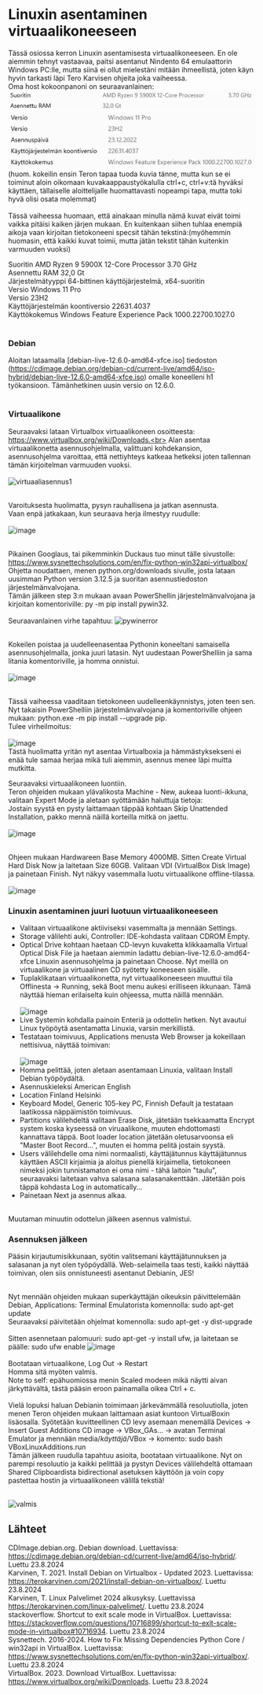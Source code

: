 # Linuxin asentaminen virtuaalikoneeseen

Tässä osiossa kerron Linuxin asentamisesta virtuaalikoneeseen. En ole aiemmin tehnyt vastaavaa, paitsi asentanut Nindento 64 emulaattorin Windows PC:lle, mutta siinä ei ollut mielestäni mitään ihmeellistä, joten käyn hyvin tarkasti läpi Tero Karvisen ohjeita joka vaiheessa.
<br>
Oma host kokoonpanoni on seuraavanlainen:<br>
![Prosessori](https://github.com/vaurasan/h1/blob/main/Prossu.jpg)<br>
![Windows](https://github.com/vaurasan/h1/blob/main/Windows.jpg)<br>
(huom. kokeilin ensin Teron tapaa tuoda kuvia tänne, mutta kun se ei toiminut aloin oikomaan kuvakaappaustyökalulla ctrl+c, ctrl+v:tä hyväksi käyttäen, tällaiselle aloittelijalle huomattavasti nopeampi tapa, mutta toki hyvä olisi osata molemmat)<br><br>
Tässä vaiheessa huomaan, että ainakaan minulla nämä kuvat eivät toimi vaikka pitäisi kaiken järjen mukaan. En kuitenkaan siihen tuhlaa enempiä aikoja vaan kirjoitan tietokoneeni specsit tähän tekstinä:(myöhemmin huomasin, että kaikki kuvat toimii, mutta jätän tekstit tähän kuitenkin varmuuden vuoksi)<br>

Suoritin	AMD Ryzen 9 5900X 12-Core Processor 3.70 GHz<br>
Asennettu RAM	32,0 Gt<br>
Järjestelmätyyppi	64-bittinen käyttöjärjestelmä, x64-suoritin<br>
Versio	Windows 11 Pro<br>
Versio	23H2<br>
Käyttöjärjestelmän koontiversio	22631.4037<br>
Käyttökokemus	Windows Feature Experience Pack 1000.22700.1027.0<br><br>


### Debian

Aloitan lataamalla [debian-live-12.6.0-amd64-xfce.iso] tiedoston (https://cdimage.debian.org/debian-cd/current-live/amd64/iso-hybrid/debian-live-12.6.0-amd64-xfce.iso) omalle koneelleni h1 työkansioon. Tämänhetkinen uusin versio on 12.6.0.<br><br>

### Virtuaalikone

Seuraavaksi lataan Virtualbox virtuaalikoneen osoitteesta: https://www.virtualbox.org/wiki/Downloads.<br>
Alan asentaa virtuaalikonetta asennusohjelmalla, valittuani kohdekansion, asennusohjelma varoittaa, että nettiyhteys katkeaa hetkeksi joten tallennan tämän kirjoitelman varmuuden vuoksi.<br><br>
![virtuaaliasennus1](https://github.com/user-attachments/assets/ac510f45-e562-40cb-ad25-af098883e1b4)<br><br>

Varoituksesta huolimatta, pysyn rauhallisena ja jatkan asennusta.<br>
Vaan enpä jatkakaan, kun seuraava herja ilmestyy ruudulle:<br><br>
![image](https://github.com/user-attachments/assets/b00a48ba-f5b7-4e82-8b70-61d9a7e45162)<br><br>

Pikainen Googlaus, tai pikemminkin Duckaus tuo minut tälle sivustolle: https://www.sysnettechsolutions.com/en/fix-python-win32api-virtualbox/<br>
Ohjetta noudattaen, menen python.org/downloads sivulle, josta lataan uusimman Python version 3.12.5 ja suoritan asennustiedoston järjestelmänvalvojana.<br>
Tämän jälkeen step 3:n mukaan avaan PowerShellin järjestelmänvalvojana ja kirjoitan komentoriville: py -m pip install pywin32.<br><br>
Seuraavanlainen virhe tapahtuu: ![pywinerror](https://github.com/user-attachments/assets/83189454-fb08-4546-97e6-4eed0cfa7cdc)<br><br>

Kokeilen poistaa ja uudelleenasentaa Pythonin koneeltani samaisella asennusohjelmalla, jonka juuri latasin. Nyt uudestaan PowerShelliin ja sama litania komentoriville, ja homma onnistui.<br><br>
![image](https://github.com/user-attachments/assets/a48ed366-5d0e-41ce-86ef-de30cb69b10b)<br><br>

Tässä vaiheessa vaaditaan tietokoneen uudelleenkäynnistys, joten teen sen.<br>
Nyt takaisin PowerShelliin järjestelmänvalvojana ja komentoriville ohjeen mukaan: python.exe -m pip install --upgrade pip.<br>
Tulee virheilmoitus:<br><br>
![image](https://github.com/user-attachments/assets/86624cb7-33ff-4b7d-a2e7-1bbf380dc686)<br>
Tästä huolimatta yritän nyt asentaa Virtualboxia ja hämmästyksekseni ei enää tule samaa herjaa mikä tuli aiemmin, asennus menee läpi muitta mutkitta.<br>

Seuraavaksi virtuaalikoneen luontiin.<br>
Teron ohjeiden mukaan ylävalikosta Machine - New, aukeaa luonti-ikkuna, valitaan Expert Mode ja aletaan syöttämään haluttuja tietoja:<br>
Jostain syystä en pysty laittamaan täppää kohtaan Skip Unattended Installation, pakko mennä näillä korteilla mitkä on jaettu.<br><br>
![image](https://github.com/user-attachments/assets/b45aa78e-ce67-4bf9-9b92-b52b9c407e46)<br><br>

Ohjeen mukaan Hardwareen Base Memory 4000MB. Sitten Create Virtual Hard Disk Now ja laitetaan Size 60GB. Valitaan VDI (VirtualBox Disk Image) ja painetaan Finish. Nyt näkyy vasemmalla luotu virtuaalikone offline-tilassa.<br><br>
![image](https://github.com/user-attachments/assets/83ad21c7-b954-4a9a-bfa7-3fe352ff58fd)
<br>

### Linuxin asentaminen juuri luotuun virtuaalikoneeseen

- Valitaan virtuaalikone aktiiviseksi vasemmalta ja mennään Settings.<br>
- Storage välilehti auki, Controller: IDE-kohdasta valitaan CDROM Empty.<br>
- Optical Drive kohtaan haetaan CD-levyn kuvaketta klikkaamalla Virtual Optical Disk File ja haetaan aiemmin ladattu debian-live-12.6.0-amd64-xfce Linuxin  asennusohjelma ja painetaan Choose. Nyt meillä on virtuaalikone ja virtuaalinen CD syötetty koneeseen sisälle.<br>
- Tuplaklikataan virtuaalikonetta, nyt virtuaalikoneeseen muuttui tila Offlinesta -> Running, sekä Boot menu aukesi erilliseen ikkunaan. Tämä näyttää hieman erilaiselta kuin ohjeessa, mutta näillä mennään.<br><br>
![image](https://github.com/user-attachments/assets/01ac0958-66eb-48ef-8f8c-04ca35c37ede)<br>
- Live Systemin kohdalla painoin Enteriä ja odottelin hetken. Nyt avautui Linux työpöytä asentamatta Linuxia, varsin merkillistä.<br>
- Testataan toimivuus, Applications menusta Web Browser ja kokeillaan nettisivua, näyttää toimivan:<br><br>
![image](https://github.com/user-attachments/assets/8c091907-bdf3-4837-a290-5d7b23535927)<br>
- Homma pelittää, joten aletaan asentamaan Linuxia, valitaan Install Debian työpöydältä.<br>
- Asennuskieleksi American English<br>
- Location Finland Helsinki<br>
- Keyboard Model, Generic 105-key PC, Finnish Default ja testataan laatikossa näppäimistön toimivuus.<br>
- Partitions välilehdeltä valitaan Erase Disk, jätetään tsekkaamatta Encrypt system koska kyseessä on viruaalikone, muuten ehdottomasti kannattava täppä. Boot loader location jätetään oletusarvoonsa eli "Master Boot Record...", muuten ei homma pelitä jostain syystä.<br>
- Users välilehdelle oma nimi normaalisti, käyttäjätunnus käyttäjätunnus käyttäen ASCII kirjaimia ja aloitus pienellä kirjaimella, tietokoneen nimeksi jokin tunnistamaton ei oma nimi - tähä laitoin "taulu", seuraavaksi laitetaan vahva salasana salasanakenttään. Jätetään pois täppä kohdasta Log in automatically...<br>
- Painetaan Next ja asennus alkaa.<br>
<br>
Muutaman minuutin odottelun jälkeen asennus valmistui.<br>

### Asennuksen jälkeen

Pääsin kirjautumisikkunaan, syötin valitsemani käyttäjätunnuksen ja salasanan ja nyt olen työpöydällä. Web-selaimella taas testi, kaikki näyttää toimivan, olen siis onnistuneesti asentanut Debianin, JES!<br><br>

Nyt mennään ohjeiden mukaan superkäyttäjän oikeuksin päivittelemään Debian, Applications: Terminal Emulatorista komennolla: sudo apt-get update<br>
Seuraavaksi päivitetään ohjelmat komennolla: sudo apt-get -y dist-upgrade<br><br>
Sitten asennetaan palomuuri: sudo apt-get -y install ufw, ja laitetaan se päälle: sudo ufw enable ![image](https://github.com/user-attachments/assets/96868646-0b4c-42ed-9c3d-95414bb7af2f)
<br><br>
Bootataan virtuaalikone, Log Out -> Restart<br>
Homma sitä myöten valmis.<br>
Note to self: epähuomiossa menin Scaled modeen mikä näytti aivan järkyttävältä, tästä pääsin eroon painamalla oikea Ctrl + c.
<br><br>
Vielä lopuksi haluan Debianin toimimaan järkevämmällä resoluutiolla, joten menen Teron ohjeiden mukaan laittamaan asiat kuntoon VirtualBoxin lisäosalla. Syötetään kuvitteellinen CD levy asemaan menemällä Devices -> Insert Guest Additions CD image -> VBox_GAs... -> avatan Terminal Emulator ja mennään media/*käyttäjä*/VBox -> komento: sudo bash VBoxLinuxAdditions.run<br>
Tämän jälkeen ruudulla tapahtuu asioita, bootataan virtuaalikone. Nyt on parempi resoluutio ja kaikki pelittää ja pystyn Devices välilehdeltä ottamaan Shared Clipboardista bidirectional asetuksen käyttöön ja voin copy pastettaa hostin ja virtuaalikoneen välillä tekstiä!<br><br>

![valmis](https://github.com/user-attachments/assets/7709d1c2-5047-4535-9244-9e36059b0def)

## Lähteet

CDImage.debian.org. Debian download. Luettavissa: https://cdimage.debian.org/debian-cd/current-live/amd64/iso-hybrid/. Luettu 23.8.2024<br>
Karvinen, T. 2021. Install Debian on Virtualbox - Updated 2023. Luettavissa: https://terokarvinen.com/2021/install-debian-on-virtualbox/. Luettu 23.8.2024<br>
Karvinen, T. Linux Palvelimet 2024 alkusyksy. Luettavissa https://terokarvinen.com/linux-palvelimet/. Luettu 23.8.2024<br>
stackoverflow. Shortcut to exit scale mode in VirtualBox. Luettavissa: https://stackoverflow.com/questions/10716899/shortcut-to-exit-scale-mode-in-virtualbox#10716934. Luettu 23.8.2024<br>
Sysnettech. 2016-2024. How to Fix Missing Dependencies Python Core / win32api in VirtualBox. Luettavissa: https://www.sysnettechsolutions.com/en/fix-python-win32api-virtualbox/. Luettu 23.8.2024<br>
VirtualBox. 2023. Download VirtualBox. Luettavissa: https://www.virtualbox.org/wiki/Downloads. Luettu 23.8.2024
